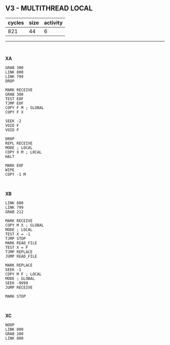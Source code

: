 ## V3 - MULTITHREAD LOCAL

| cycles | size | activity |
| ------ | ---- | -------- |
| 821 | 44 | 6 |
<hr>
<br>

**XA**

```
GRAB 300
LINK 800
LINK 799
DROP

MARK RECEIVE
GRAB 300
TEST EOF
TJMP EOF
COPY F M ; GLOBAL
COPY F X

SEEK -2
VOID F
VOID F

DROP
REPL RECEIVE
MODE ; LOCAL
COPY X M ; LOCAL
HALT

MARK EOF
WIPE
COPY -1 M
```

<br>

**XB**

```
LINK 800
LINK 799
GRAB 212

MARK RECEIVE
COPY M X ; GLOBAL
MODE ; LOCAL
TEST X = -1
TJMP STOP
MARK READ_FILE
TEST X = F
TJMP REPLACE
JUMP READ_FILE

MARK REPLACE
SEEK -1
COPY M F ; LOCAL
MODE ; GLOBAL
SEEK -9999
JUMP RECEIVE

MARK STOP
```

<br>

**XC**

```
NOOP
LINK 800
GRAB 200
LINK 800
```

